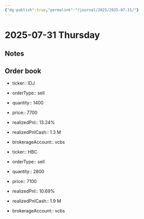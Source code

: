 ```yaml
---
{"dg-publish":true,"permalink":"/journal/2025/2025-07-31/"}
---
```


# 2025-07-31 Thursday

## Notes

## Order book

- ticker:: IDJ
- orderType:: sell
- quantity:: 1400
- price:: 7700
- realizedPnl:: 13.24%
- realizedPnlCash:: 1.3 M
- brokerageAccount:: vcbs

- ticker:: HBC
- orderType:: sell
- quantity:: 2800
- price:: 7100
- realizedPnl:: 10.69%
- realizedPnlCash:: 1.9 M
- brokerageAccount:: vcbs